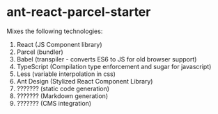 # ant-react-parcel-starter

Mixes the following technologies: 
1. React (JS Component library)
2. Parcel (bundler)
3. Babel (transpiler - converts ES6 to JS for old browser support)
4. TypeScript (Compilation type enforcement and sugar for javascript)
5. Less (variable interpolation in css)
6. Ant Design (Stylized React Component Library)
7. ??????? (static code generation)
9. ??????? (Markdown generation)
10. ??????? (CMS integration)
